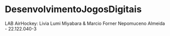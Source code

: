 # DesenvolvimentoJogosDigitais

LAB AirHockey: Livia Lumi Miyabara & Marcio Forner Nepomuceno Almeida - 22.122.040-3